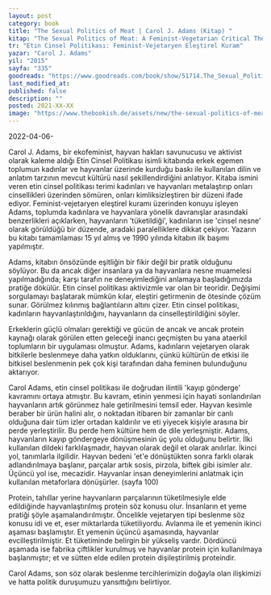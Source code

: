 ```yaml
---
layout: post
category: book
title: "The Sexual Politics of Meat | Carol J. Adams (Kitap) "
kitap: "The Sexual Politics of Meat: A Feminist-Vegetarian Critical Theory"
tr: "Etin Cinsel Politikası: Feminist-Vejetaryen Eleştirel Kuram"
yazar: "Carol J. Adams"
yil: "2015"
sayfa: "335"
goodreads: "https://www.goodreads.com/book/show/51714.The_Sexual_Politics_of_Meat"
last_modified_at:
published: false
description: ""
posted: 2021-XX-XX
image: "https://www.thebookish.de/assets/new/the-sexual-politics-of-meat.jpg"
---
```


2022-04-06-

Carol J. Adams, bir ekofeminist, hayvan hakları savunucusu ve aktivist olarak kaleme aldığı Etin Cinsel Politikası isimli kitabında erkek egemen toplumun kadınlar ve hayvanlar üzerinde kurduğu baskı ile kullanılan dilin ve anlatım tarzının mevcut kültürü nasıl şekillendirdiğini anlatıyor. Kitaba ismini veren etin cinsel politikası terimi kadınları ve hayvanları metalaştırıp onları cinsellikleri üzerinden sömüren, onları kimliksizleştiren bir düzeni ifade ediyor. Feminist-vejetaryen eleştirel kuramı üzerinden konuyu işleyen Adams, toplumda kadınlara ve hayvanlara yönelik davranışlar arasındaki benzerlikleri açıklarken, hayvanların 'tüketildiği', kadınların ise 'cinsel nesne' olarak görüldüğü bir düzende, aradaki paralelliklere dikkat çekiyor. Yazarın bu kitabı tamamlaması 15 yıl almış ve 1990 yılında kitabın ilk başımı yapılmıştır.

Adams, kitabın önsözünde eşitliğin bir fikir değil bir pratik olduğunu söylüyor. Bu da ancak diğer insanlara ya da hayvanlara nesne muamelesi yapılmadığında; karşı tarafın ne deneyimlediğini anlamaya başladığımızda pratiğe dökülür. Etin cinsel politikası aktivizmle var olan bir teoridir. Değişimi sorgulamayı başlatarak mümkün kılar, eleştiri getirmenin de ötesinde çözüm sunar. Görülmez kılınmış bağlantıların altını çizer. Etin cinsel politikası, kadınların hayvanlaştırıldığını, hayvanların da cinselleştirildiğini söyler.

Erkeklerin güçlü olmaları gerektiği ve gücün de ancak ve ancak protein kaynağı olarak görülen etten geleceği inancı geçmişten bu yana ataerkil toplumların bir uygulaması olmuştur. Adams, kadınların vejetaryen olarak bitkilerle beslenmeye daha yatkın olduklarını, çünkü kültürün de etkisi ile bitkisel beslenmenin pek çok kişi tarafından daha feminen bulunduğunu aktarıyor.

Carol Adams, etin cinsel politikası ile doğrudan ilintili 'kayıp gönderge' kavramını ortaya atmıştır. Bu kavram, etinin yenmesi için hayati sonlandırılan hayvanların artık görünmez hale getirilmesini temsil eder. Hayvan kesimle beraber bir ürün halini alır, o noktadan itibaren bir zamanlar bir canlı olduğuna dair tüm izler ortadan kaldırılır ve eti yiyecek kişiyle arasına bir perde yerleştirilir. Bu perde hem kültüre hem de dile yerleşmiştir. Adams, hayvanların kayıp göndergeye dönüşmesinin üç yolu olduğunu belirtir. İlki kullanılan dildeki farklılaşmadır, hayvan olarak değil et olarak anılırlar. İkinci yol, tanımlarla ilgilidir. Hayvan bedeni 'et'e dönüştükten sonra farklı olarak adlandırılmaya başlanır, parçalar artık sosis, pirzola, biftek gibi isimler alır. Üçüncü yol ise, mecazidir. Hayvanlar insan deneyimlerini anlatmak için kullanılan metaforlara dönüşürler. (sayfa 100)

Protein, tahıllar yerine hayvanların parçalarının tüketilmesiyle elde edildiğinde hayvanlaştırılmış protein söz konusu olur. İnsanların et yeme pratiği şöyle aşamalandırılmıştır. Öncelikle vejetaryen tipi beslenme söz konusu idi ve et, eser miktarlarda tüketiliyordu. Avlanma ile et yemenin ikinci aşaması başlamıştır. Et yemenin üçüncü aşamasında, hayvanlar evcilleştirilmiştir. Et tüketiminde belirgin bir yükseliş vardır. Dördüncü aşamada ise fabrika çiftlikler kurulmuş ve hayvanlar protein için kullanılmaya başlanmıştır; et ve sütten elde edilen protein dişileştirilmiş proteindir.

Carol Adams, son söz olarak beslenme tercihlerimizin doğayla olan ilişkimizi ve hatta politik duruşumuzu yansıttığını belirtiyor.
